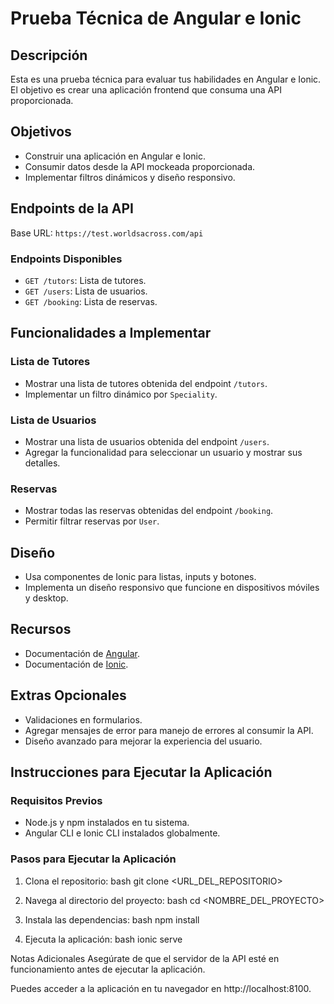 # Prueba Técnica de Angular e Ionic

## Descripción
Esta es una prueba técnica para evaluar tus habilidades en Angular e Ionic. El objetivo es crear una aplicación frontend que consuma una API proporcionada.

## Objetivos
- Construir una aplicación en Angular e Ionic.
- Consumir datos desde la API mockeada proporcionada.
- Implementar filtros dinámicos y diseño responsivo.

## Endpoints de la API
Base URL: `https://test.worldsacross.com/api`

### Endpoints Disponibles
- `GET /tutors`: Lista de tutores.
- `GET /users`: Lista de usuarios.
- `GET /booking`: Lista de reservas.

## Funcionalidades a Implementar

### Lista de Tutores
- Mostrar una lista de tutores obtenida del endpoint `/tutors`.
- Implementar un filtro dinámico por `Speciality`.

### Lista de Usuarios
- Mostrar una lista de usuarios obtenida del endpoint `/users`.
- Agregar la funcionalidad para seleccionar un usuario y mostrar sus detalles.

### Reservas
- Mostrar todas las reservas obtenidas del endpoint `/booking`.
- Permitir filtrar reservas por `User`.

## Diseño
- Usa componentes de Ionic para listas, inputs y botones.
- Implementa un diseño responsivo que funcione en dispositivos móviles y desktop.

## Recursos
- Documentación de [Angular](https://angular.io/docs).
- Documentación de [Ionic](https://ionicframework.com/docs).

## Extras Opcionales
- Validaciones en formularios.
- Agregar mensajes de error para manejo de errores al consumir la API.
- Diseño avanzado para mejorar la experiencia del usuario.

## Instrucciones para Ejecutar la Aplicación

### Requisitos Previos
- Node.js y npm instalados en tu sistema.
- Angular CLI e Ionic CLI instalados globalmente.

### Pasos para Ejecutar la Aplicación
1. Clona el repositorio:
bash
git clone <URL_DEL_REPOSITORIO>

2. Navega al directorio del proyecto:
bash
cd <NOMBRE_DEL_PROYECTO>

3. Instala las dependencias:
bash
npm install

4. Ejecuta la aplicación:
bash
ionic serve

Notas Adicionales
Asegúrate de que el servidor de la API esté en funcionamiento antes de ejecutar la aplicación.

Puedes acceder a la aplicación en tu navegador en http://localhost:8100.
